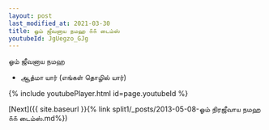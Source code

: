 ```yaml
---
layout: post
last_modified_at: 2021-03-30
title: ஓம் ஜீவனாய நமஹ ௧௧ டைம்ஸ்
youtubeId: JgUegzo_GJg
---
```

 
 
 ஓம் ஜீவனாய நமஹ  
 
 -  ஆத்மா யார் (எங்கள் தொழில் யார்) 
 
  
 
  
 
 
 
 
 
 


{% include youtubePlayer.html id=page.youtubeId %}
 
[Next]({{ site.baseurl }}{% link  split1/_posts/2013-05-08-ஓம் நிரஜீவாய நமஹ ௧௧ டைம்ஸ்.md%})
 
